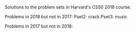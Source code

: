 Solutions to the problem sets in Harvard's CS50 2018 course.

Problems in 2018 but not in 2017:
    Pset2: crack
    Pset3: music

Problems in 2017 but not in 2018: